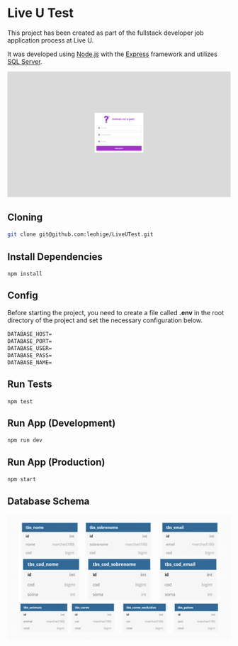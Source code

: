# Live U Test

This project has been created as part of the fullstack developer job application process at Live U.

It was developed using [Node.js](http://nodejs.org/) with the [Express](https://expressjs.com/) framework and utilizes [SQL Server](https://www.microsoft.com/pt-br/sql-server/).

<p align="center">
    <img src="/images/form.png">
</p>

## Cloning

```sh
git clone git@github.com:leohige/LiveUTest.git
```

## Install Dependencies

```
npm install
```

## Config

Before starting the project, you need to create a file called **.env** in the root directory of the project and set the necessary configuration below.
```
DATABASE_HOST=
DATABASE_PORT=
DATABASE_USER=
DATABASE_PASS=
DATABASE_NAME=
```

## Run Tests
```
npm test
```

## Run App (Development)
```
npm run dev
```

## Run App (Production)

```
npm start
```

## Database Schema
<p align="center">
    <img src="/images/schema.png">
</p>
